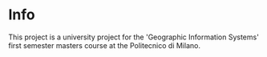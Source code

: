 # Info
This project is a university project for the 'Geographic Information Systems' first semester masters course at the Politecnico di Milano.
